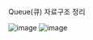 Queue(큐) 자료구조 정리

![image](https://user-images.githubusercontent.com/60374463/147941553-4ef5ba74-bcfb-4ff6-a8d5-ef6359a455ef.png)
![image](https://user-images.githubusercontent.com/60374463/147941556-89c4feca-a410-4e01-9beb-8162303700b3.png)
